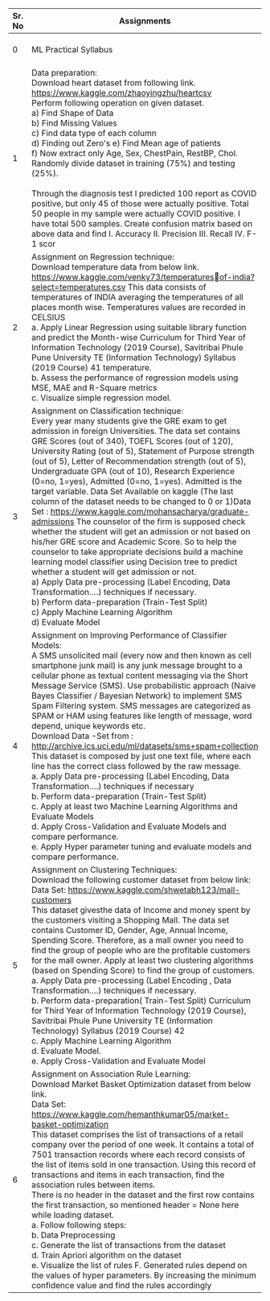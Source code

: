 
| Sr. No  | Assignments  | Code |
|--|--|--|
|0|ML Practical Syllabus|[Third_Year_Information Technology_2019_Course_09.07.2021-39-43.pdf](https://github.com/b1ink0/TE-IT-SPPU-ML/blob/main/ML%20Practical%20Syllabus/Third_Year_Information%20Technology_2019_Course_09.07.2021-39-43.pdf)|
| 1 | Data preparation: <br/> Download heart dataset from following link. https://www.kaggle.com/zhaoyingzhu/heartcsv <br/>Perform following operation on given dataset.<br/> a) Find Shape of Data<br/> b) Find Missing Values <br/>c) Find data type of each column<br/> d) Finding out Zero's e) Find Mean age of patients<br/> f) Now extract only Age, Sex, ChestPain, RestBP, Chol. Randomly divide dataset in training (75%) and testing (25%). <br/><br/>Through the diagnosis test I predicted 100 report as COVID positive, but only 45 of those were actually positive. Total 50 people in my sample were actually COVID positive. I have total 500 samples. Create confusion matrix based on above data and find I. Accuracy II. Precision III. Recall IV. F-1 scor | [LP-1.ipynb](https://github.com/b1ink0/TE-IT-SPPU-ML/blob/main/LP-1.ipynb) |
| 2 | Assignment on Regression technique:<br/> Download temperature data from below link. https://www.kaggle.com/venky73/temperaturesof-india?select=temperatures.csv This data consists of temperatures of INDIA averaging the temperatures of all places month wise. Temperatures values are recorded in CELSIUS<br/> a. Apply Linear Regression using suitable library function and predict the Month-wise Curriculum for Third Year of Information Technology (2019 Course), Savitribai Phule Pune University TE (Information Technology) Syllabus (2019 Course) 41 temperature.<br/> b. Assess the performance of regression models using MSE, MAE and R-Square metrics <br/>c. Visualize simple regression model. |[LP-2.ipynb](https://github.com/b1ink0/TE-IT-SPPU-ML/blob/main/LP-2.ipynb)|
| 3 | Assignment on Classification technique:<br/> Every year many students give the GRE exam to get admission in foreign Universities. The data set contains GRE Scores (out of 340), TOEFL Scores (out of 120), University Rating (out of 5), Statement of Purpose strength (out of 5), Letter of Recommendation strength (out of 5), Undergraduate GPA (out of 10), Research Experience (0=no, 1=yes), Admitted (0=no, 1=yes). Admitted is the target variable. Data Set Available on kaggle (The last column of the dataset needs to be changed to 0 or 1)Data Set : https://www.kaggle.com/mohansacharya/graduate-admissions The counselor of the firm is supposed check whether the student will get an admission or not based on his/her GRE score and Academic Score. So to help the counselor to take appropriate decisions build a machine learning model classifier using Decision tree to predict whether a student will get admission or not.<br/> a) Apply Data pre-processing (Label Encoding, Data Transformation….) techniques if necessary.<br/> b) Perform data-preparation (Train-Test Split) <br/>c) Apply Machine Learning Algorithm <br/>d) Evaluate Model | [LP-3.ipynb](https://github.com/b1ink0/TE-IT-SPPU-ML/blob/main/LP-3.ipynb) |
| 4 |Assignment on Improving Performance of Classifier Models: <br/> A SMS unsolicited mail (every now and then known as cell smartphone junk mail) is any junk message brought to a cellular phone as textual content messaging via the Short Message Service (SMS). Use probabilistic approach (Naive Bayes Classifier / Bayesian Network) to implement SMS Spam Filtering system. SMS messages are categorized as SPAM or HAM using features like length of message, word depend, unique keywords etc.<br/> Download Data -Set from : http://archive.ics.uci.edu/ml/datasets/sms+spam+collection<br/> This dataset is composed by just one text file, where each line has the correct class followed by the raw message.<br/> a. Apply Data pre-processing (Label Encoding, Data Transformation….) techniques if necessary <br/>b. Perform data-preparation (Train-Test Split) <br/>c. Apply at least two Machine Learning Algorithms and Evaluate Models<br/> d. Apply Cross-Validation and Evaluate Models and compare performance.<br/> e. Apply Hyper parameter tuning and evaluate models and compare performance. | [LP-4.ipynb](https://github.com/b1ink0/TE-IT-SPPU-ML/blob/main/LP-4.ipynb) |
| 5 | Assignment on Clustering Techniques:<br/> Download the following customer dataset from below link:<br/> Data Set: https://www.kaggle.com/shwetabh123/mall-customers <br/>This dataset givesthe data of Income and money spent by the customers visiting a Shopping Mall. The data set contains Customer ID, Gender, Age, Annual Income, Spending Score. Therefore, as a mall owner you need to find the group of people who are the profitable customers for the mall owner. Apply at least two clustering algorithms (based on Spending Score) to find the group of customers.<br/> a. Apply Data pre-processing (Label Encoding , Data Transformation….) techniques if necessary. <br/>b. Perform data-preparation( Train-Test Split) Curriculum for Third Year of Information Technology (2019 Course), Savitribai Phule Pune University TE (Information Technology) Syllabus (2019 Course) 42<br/> c. Apply Machine Learning Algorithm <br/>d. Evaluate Model.<br/> e. Apply Cross-Validation and Evaluate Model | [LP-5.ipynb](https://github.com/b1ink0/TE-IT-SPPU-ML/blob/main/LP-5.ipynb) |
| 6 | Assignment on Association Rule Learning: <br/> Download Market Basket Optimization dataset from below link. <br/>Data Set: https://www.kaggle.com/hemanthkumar05/market-basket-optimization <br/>This dataset comprises the list of transactions of a retail company over the period of one week. It contains a total of 7501 transaction records where each record consists of the list of items sold in one transaction. Using this record of transactions and items in each transaction, find the association rules between items.<br/> There is no header in the dataset and the first row contains the first transaction, so mentioned header = None here while loading dataset.<br/> a. Follow following steps:<br/> b. Data Preprocessing<br/> c. Generate the list of transactions from the dataset<br/> d. Train Apriori algorithm on the dataset<br/> e. Visualize the list of rules F. Generated rules depend on the values of hyper parameters. By increasing the minimum confidence value and find the rules accordingly | [LP-6.ipynb](https://github.com/b1ink0/TE-IT-SPPU-ML/blob/main/LP-6.ipynb) |
